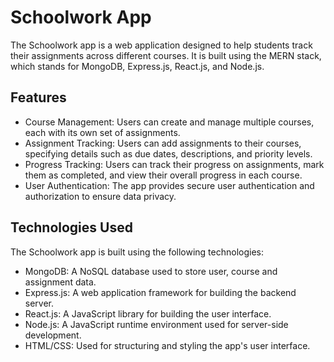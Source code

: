 # Schoolwork App

The Schoolwork app is a web application designed to help students track their assignments across different courses. It is built using the MERN stack, which stands for MongoDB, Express.js, React.js, and Node.js.

## Features

- Course Management: Users can create and manage multiple courses, each with its own set of assignments.
- Assignment Tracking: Users can add assignments to their courses, specifying details such as due dates, descriptions, and priority levels.
- Progress Tracking: Users can track their progress on assignments, mark them as completed, and view their overall progress in each course.
- User Authentication: The app provides secure user authentication and authorization to ensure data privacy.

## Technologies Used

The Schoolwork app is built using the following technologies:

- MongoDB: A NoSQL database used to store user, course and assignment data.
- Express.js: A web application framework for building the backend server.
- React.js: A JavaScript library for building the user interface.
- Node.js: A JavaScript runtime environment used for server-side development.
- HTML/CSS: Used for structuring and styling the app's user interface.

